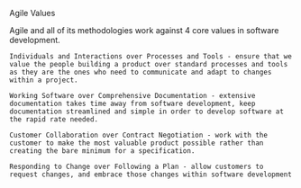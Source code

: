 Agile Values

Agile and all of its methodologies work against 4 core values in software development.

    Individuals and Interactions over Processes and Tools - ensure that we value the people building a product over standard processes and tools as they are the ones who need to communicate and adapt to changes within a project.

    Working Software over Comprehensive Documentation - extensive documentation takes time away from software development, keep documentation streamlined and simple in order to develop software at the rapid rate needed.

    Customer Collaboration over Contract Negotiation - work with the customer to make the most valuable product possible rather than creating the bare minimum for a specification.

    Responding to Change over Following a Plan - allow customers to request changes, and embrace those changes within software development
